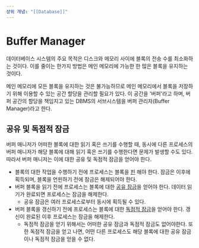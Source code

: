 ```yaml
---
상위 개념: "[[Database]]"
---
```

# Buffer Manager
데이터베이스 시스템의 주요 목적은 디스크와 메모리 사이에 블록의 전송 수를 최소화하는 것이다. 이를 줄이는 한가지 방법은 메인 메모리에 가능한 한 많은 블록을 유지하는 것이다.

메인 메모리에 모든 블록을 유지하는 것은 불가능하므로 메인 메모리에서 블록을 저장하기 위해 이용할 수 있는 공간 할당을 관리할 필요가 있다. 이 공간을 '버퍼'라고 하며, 버퍼 공간의 할당을 책임지고 있는 DBMS의 서브시스템을 버퍼 관리자(Buffer Manager)라고 한다.

## 공유 및 독점적 잠금
버퍼 매니저가 어떠한 블록에 대한 읽기 혹은 쓰기를 수행할 때, 동시에 다른 프로세스의 버퍼 매니저가 해당 블록에 대해 읽기 혹은 쓰기를 수행한다면 문제가 발생할 수도 있다. 따라서 버퍼 매니저는 이에 대한 공유 및 독점적 잠금을 얻어야 한다.

* 블록의 대한 작업을 수행하기 전에 프로세스는 블록을 [핀](Pinned%20Block.md) 해야 한다. 잠금은 이후에 획득되며, 블록을 언핀하기 전에 잠금은 해제되어야 한다.
* 버퍼 블록을 읽기 전에 프로세스는 블록에 대한 [공유 잠금](../../Transaction/Concurrency%20Control/Lock/Shared%20Lock.md)을 얻어야 한다. 데이터 읽기가 완료되면 프로세스는 잠금을 해제한다.
	* 공유 잠금은 여러 프로세스로부터 동시에 획득될 수 있다.
* 버퍼 블록을 갱신하기 전에 프로세스는 블록에 대한 [독점적 잠금](../../Transaction/Concurrency%20Control/Lock/Exclusive%20Lock.md)을 얻어야 한다. 갱신이 완료된 이후 프로세스는 잠금을 해제한다.
	* 독점적 잠금을 얻기 위해서는 어떠한 공유 잠금과 독점적 잠금도 없어야한다. 또한 독점적 잠금을 얻고 나면, 어떤 다른 프로세스도 해당 블록에 대한 공유 잠금이나 독점적 잠금을 얻을 수 없다.

